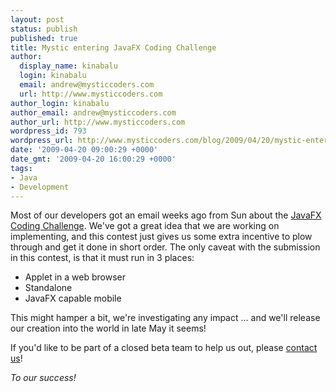 ```yaml
---
layout: post
status: publish
published: true
title: Mystic entering JavaFX Coding Challenge
author:
  display_name: kinabalu
  login: kinabalu
  email: andrew@mysticcoders.com
  url: http://www.mysticcoders.com
author_login: kinabalu
author_email: andrew@mysticcoders.com
author_url: http://www.mysticcoders.com
wordpress_id: 793
wordpress_url: http://www.mysticcoders.com/blog/2009/04/20/mystic-entering-javafx-coding-challenge/
date: '2009-04-20 09:00:29 +0000'
date_gmt: '2009-04-20 16:00:29 +0000'
tags:
- Java
- Development
---
```

<p>Most of our developers got an email weeks ago from Sun about the <a href="http://javafx.com/challenge/?intcmp=2668" title="JavaFX Coding Challenge" target="_blank">JavaFX Coding Challenge</a>. We've got a great idea that we are working on implementing, and this contest just gives us some extra incentive to plow through and get it done in short order. The only caveat with the submission in this contest, is that it must run in 3 places:</p>
<ul>
<li>Applet in a web browser</li>
<li>Standalone</li>
<li>JavaFX capable mobile</li>
</ul>
<p>This might hamper a bit, we're investigating any impact ... and we'll release our creation into the world in late May it seems!</p>
<p>If you'd like to be part of a closed beta team to help us out, please <a href="http://www.mysticcoders.com/contact/" title="Mystic Contact Us" target="_top">contact us</a>!</p>
<p><em>To our success!</em></p>
